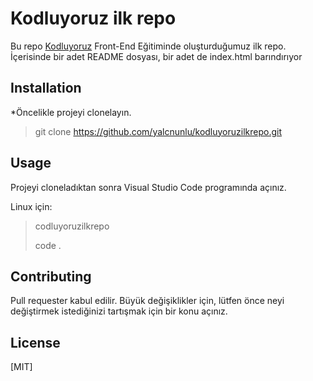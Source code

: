 # Kodluyoruz ilk repo

Bu repo [Kodluyoruz](https://kodluyoruz.org/) Front-End Eğitiminde oluşturduğumuz ilk repo. İçerisinde bir adet README dosyası, bir adet de index.html barındırıyor

## Installation

*Öncelikle projeyi clonelayın.


>
> git clone https://github.com/yalcnunlu/kodluyoruzilkrepo.git
>

## Usage

Projeyi cloneladıktan sonra Visual Studio Code programında açınız.

Linux için:

>codluyoruzilkrepo
>
>code .

## Contributing

Pull requester kabul edilir. Büyük değişiklikler için, lütfen önce neyi değiştirmek istediğinizi tartışmak için bir konu açınız.

## License

[MIT]





